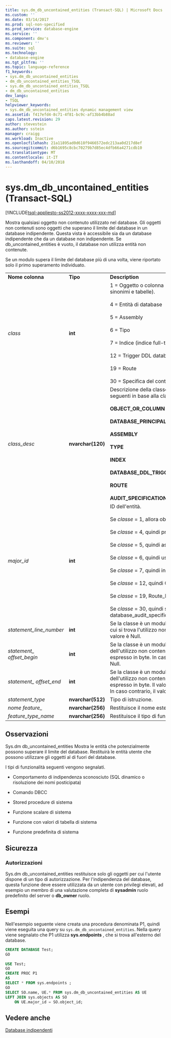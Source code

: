 ```yaml
---
title: sys.dm_db_uncontained_entities (Transact-SQL) | Microsoft Docs
ms.custom: ''
ms.date: 03/14/2017
ms.prod: sql-non-specified
ms.prod_service: database-engine
ms.service: ''
ms.component: dmv's
ms.reviewer: ''
ms.suite: sql
ms.technology:
- database-engine
ms.tgt_pltfrm: ''
ms.topic: language-reference
f1_keywords:
- sys.dm_db_uncontained_entities
- dm_db_uncontained_entities_TSQL
- sys.dm_db_uncontained_entities_TSQL
- dm_db_uncontained_entities
dev_langs:
- TSQL
helpviewer_keywords:
- sys.dm_db_uncontained_entities dynamic management view
ms.assetid: f417efd4-8c71-4f81-bc9c-af13bb4b88ad
caps.latest.revision: 29
author: stevestein
ms.author: sstein
manager: craigg
ms.workload: Inactive
ms.openlocfilehash: 21a11895ad0d618f9466572edc213aa0d217d8ef
ms.sourcegitcommit: d6b1695c8cbc70279b7d85ec4dfb66a4271cdb10
ms.translationtype: MT
ms.contentlocale: it-IT
ms.lasthandoff: 04/10/2018
---
```

# <a name="sysdmdbuncontainedentities-transact-sql"></a>sys.dm_db_uncontained_entities (Transact-SQL)
[!INCLUDE[tsql-appliesto-ss2012-xxxx-xxxx-xxx-md](../../includes/tsql-appliesto-ss2012-xxxx-xxxx-xxx-md.md)]

  Mostra qualsiasi oggetto non contenuto utilizzato nel database. Gli oggetti non contenuti sono oggetti che superano il limite del database in un database indipendente. Questa vista è accessibile sia da un database indipendente che da un database non indipendente. Se db_uncontained_entities è vuoto, il database non utilizza entità non contenute.  
  
 Se un modulo supera il limite del database più di una volta, viene riportato solo il primo superamento individuato.  
  
||||  
|-|-|-|  
|**Nome colonna**|**Tipo**|**Description**|  
|*class*|**int**|1 = Oggetto o colonna (include moduli, XP, viste, sinonimi e tabelle).<br /><br /> 4 = Entità di database<br /><br /> 5 = Assembly<br /><br /> 6 = Tipo<br /><br /> 7 = Indice (indice full-text)<br /><br /> 12 = Trigger DDL database<br /><br /> 19 = Route<br /><br /> 30 = Specifica del controllo|  
|*class_desc*|**nvarchar(120)**|Descrizione della classe dell'entità. Uno dei valori seguenti in base alla classe:<br /><br /> **OBJECT_OR_COLUMN**<br /><br /> **DATABASE_PRINCIPAL**<br /><br /> **ASSEMBLY**<br /><br /> **TYPE**<br /><br /> **INDEX**<br /><br /> **DATABASE_DDL_TRIGGER**<br /><br /> **ROUTE**<br /><br /> **AUDIT_SPECIFICATION**|  
|*major_id*|**int**|ID dell'entità.<br /><br /> Se *classe* = 1, allora object_id<br /><br /> Se *classe* = 4, quindi principal_id.<br /><br /> Se *classe* = 5, quindi assembly_id.<br /><br /> Se *classe* = 6, quindi user_type_id.<br /><br /> Se *classe* = 7, quindi index_id.<br /><br /> Se *classe* = 12, quindi OBJECT_ID.<br /><br /> Se *classe* = 19, Route_ID.<br /><br /> Se *classe* = 30, quindi sys. database_audit_specifications.databse_specification_id.|  
|*statement_line_number*|**int**|Se la classe è un modulo, restituisce il numero di riga in cui si trova l'utilizzo non contenuto.  In caso contrario, il valore è Null.|  
|*statement_ offset_begin*|**int**|Se la classe è un modulo, indica la posizione iniziale dell'utilizzo non contenuto partendo da 0. Il valore viene espresso in byte. In caso contrario, il valore restituito è Null.|  
|*statement_ offset_end*|**int**|Se la classe è un modulo, indica la posizione finale dell'utilizzo non contenuto partendo da 0. Il valore viene espresso in byte. Il valore -1 indica la fine del modulo. In caso contrario, il valore restituito è Null.|  
|*statement_type*|**nvarchar(512)**|Tipo di istruzione.|  
|*nome feature_*|**nvarchar(256)**|Restituisce il nome esterno dell'oggetto.|  
|*feature_type_name*|**nvarchar(256)**|Restituisce il tipo di funzionalità.|  
  
## <a name="remarks"></a>Osservazioni  
 Sys.dm db_uncontained_entities Mostra le entità che potenzialmente possono superare il limite del database. Restituirà le entità utente che possono utilizzare gli oggetti al di fuori del database.  
  
 I tipi di funzionalità seguenti vengono segnalati.  
  
-   Comportamento di indipendenza sconosciuto (SQL dinamico o risoluzione dei nomi posticipata)  
  
-   Comando DBCC  
  
-   Stored procedure di sistema  
  
-   Funzione scalare di sistema  
  
-   Funzione con valori di tabella di sistema  
  
-   Funzione predefinita di sistema  
  
## <a name="security"></a>Sicurezza  
  
### <a name="permissions"></a>Autorizzazioni  
 Sys.dm db_uncontained_entities restituisce solo gli oggetti per cui l'utente dispone di un tipo di autorizzazione. Per l'indipendenza del database, questa funzione deve essere utilizzata da un utente con privilegi elevati, ad esempio un membro di una valutazione completa di **sysadmin** ruolo predefinito del server o **db_owner** ruolo.  
  
## <a name="examples"></a>Esempi  
 Nell'esempio seguente viene creata una procedura denominata P1, quindi viene eseguita una query su `sys.dm_db_uncontained_entities`. Nella query viene segnalato che P1 utilizza **sys.endpoints** , che si trova all'esterno del database.  
  
```sql  
CREATE DATABASE Test;  
GO  
  
USE Test;  
GO  
CREATE PROC P1  
AS   
SELECT * FROM sys.endpoints ;  
GO  
SELECT SO.name, UE.* FROM sys.dm_db_uncontained_entities AS UE  
LEFT JOIN sys.objects AS SO  
    ON UE.major_id = SO.object_id;  
```  
  
## <a name="see-also"></a>Vedere anche  
 [Database indipendenti](../../relational-databases/databases/contained-databases.md)  
  
  
